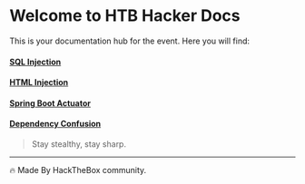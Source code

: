 # Welcome to HTB Hacker Docs

This is your documentation hub for the event. Here you will find:

#### [SQL Injection](/Vulnerabilities/SQL_INJECTION.md)
#### [HTML Injection](/Vulnerabilities/HTML_INJECTION.md)
#### [Spring Boot Actuator](/Vulnerabilities/Spring_Boot_Actuator.md)
#### [Dependency Confusion](/Vulnerabilities/Dependency_Confusion.md)

> Stay stealthy, stay sharp.

---

🔥 Made By HackTheBox community.

